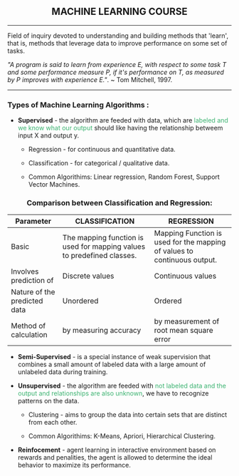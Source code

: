 ## <center>MACHINE LEARNING COURSE</center>
----
Field of inquiry devoted to understanding and building methods that 'learn', that is, methods that leverage data to improve performance on some set of tasks. 

_"A program is said to learn from experience E, with respect to some task T and some performance measure P, if it's performance on T, as measured by P improves with experience E."_. ~ Tom Mitchell, 1997.

-----
### **Types of Machine Learning Algorithms** :
- **Supervised** - the algorithm are feeded with data, which are  <span style="color:MediumSeaGreen"> labeled and we know what our output</span> should like having the relationship betweem input X and output y.

    - Regression - for continuous and quantitative data. 
  
    - Classification - for categorical / qualitative data.
  
    - Common Algorithims: Linear regression, Random Forest, Support Vector Machines.

### <center> **Comparison between Classification and Regression**:  </center>

| Parameter                    | CLASSIFICATION                                                         | REGRESSION                                                               |
| ---------------------------- | ---------------------------------------------------------------------- | ------------------------------------------------------------------------ |
| Basic                        | The mapping function is used for mapping values to predefined classes. | Mapping Function is used for the mapping of values to continuous output. |
| Involves prediction of       | Discrete values                                                        | Continuous values                                                        |
| Nature of the predicted data | Unordered                                                              | Ordered                                                                  |
| Method of calculation        | by measuring accuracy                                                  | by measurement of root mean square error                                 |

-  **Semi-Supervised** - is a special instance of weak supervision that combines a small amount of labeled data with a large amount of unlabeled data during training. 

- **Unsupervised** - the algorithm are feeded with <span style="color:MediumSeaGreen"> not labeled data and the output and relationships are also unknown</span>, we have to recognize patterns on the data.

    - Clustering - aims to group the data into certain sets that are distinct from each other.
  
    - Common Algorithims: K-Means, Apriori, Hierarchical Clustering.

- **Reinfocement** - agent learning in interactive environment based on rewards and penalities, the agent is allowed to determine the ideal behavior to maximize its performance.
